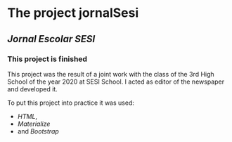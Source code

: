 # The project jornalSesi
## ***Jornal Escolar SESI***
### This project is finished

This project was the result of a joint work with the class of the 3rd High School of the year 2020 at SESI School. I acted as editor of the newspaper and developed it.

To put this project into practice it was used:
- *HTML*,
- *Materialize*
- and *Bootstrap*
